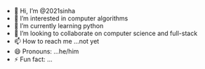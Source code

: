 - 👋 Hi, I’m @2021sinha
- 👀 I’m interested in computer algorithms
- 🌱 I’m currently learning python
- 💞️ I’m looking to collaborate on computer science and full-stack
- 📫 How to reach me ...not yet
- 😄 Pronouns: ...he/him
- ⚡ Fun fact: ...

<!---
2021sinha/2021sinha is a ✨ special ✨ repository because its `README.md` (this file) appears on your GitHub profile.
You can click the Preview link to take a look at your changes.
--->
